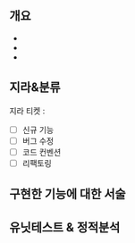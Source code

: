 ## 개요
<!--merge 할 기능의 개요를 작성합니다.-->
<!--리뷰어들이 중점적으로 봐주었으면 하는 주요 논점을 위주로 작성해주세요-->
* 
* 
*

## 지라&분류

지라 티켓 : 

- [ ] 신규 기능
- [ ] 버그 수정
- [ ] 코드 컨벤션
- [ ] 리팩토링 

<!--
지라 티켓 : TMS-37

- [x] 신규 기능
- [ ] 버그 수정
- [ ] 코드 컨벤션
- [ ] 리팩토링 
-->

## 구현한 기능에 대한 서술
<!--기능에 대해 상세하게 설명합니다.-->
<!--개요에 적은 주요 논점에 대한 구체적인 내용을 작성해주세요-->
<!--기능관련 사진이나 gif를 첨부해주시면 더 좋습니다.-->

## 유닛테스트 & 정적분석
<!--유닛테스트와 소나큐브 결과를 작성해주세요.-->
